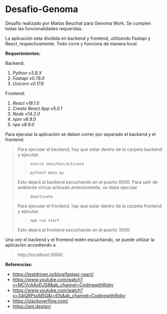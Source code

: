 # Desafio-Genoma

Desafío realizado por Matías Beuchat para Genoma Work. Se cumplen todas las funcionalidades requeridas.

La aplicación esta dividida en backend y frontend, utilizando Fastapi y React, respectivamente. Todo corre y funciona de manera local.


**Requerimientos:**

Backend:
1. *Python v3.8.X*
2. *Fastapi v0.78.0*
3. *Uvicorn v0.17.6*

Frontend:

1. *React v18.1.0*
2. *Create React App v5.0.1*
3. *Node v14.2.0*
4. *npm v8.9.0*
5. *npx v8.9.0*


Para ejecutar la aplicación se deben correr por separado el backend y el frontend:

>Para ejecutar el backend, hay que estar dentro de la carpeta backend y ejecutar.
>
>>`source venv/bin/activate`
>>
>>`python3 main.py`
>
>Esto dejará al backend escuchando en el puerto 8000. Para salir de ambiente virtual activado anteriormente, se debe ejecutar
>
>>`deactivate`
>
>


>Para ejecutar el frontend, hay que estar dentro de la carpeta frontend y ejecutar.
>
>>`npm run start`
>
>Esto dejará al frontend escuchando en el puerto 3000.

Una vez el backend y el frontend estén escuchando, se puede utilizar la aplicación accediendo a 
>http://localhost:3000/


**Referencias:**


- https://testdriven.io/blog/fastapi-react/
- https://www.youtube.com/watch?v=MCVcAAoDJS8&ab_channel=CodingwithRoby
- https://www.youtube.com/watch?v=34jQRPssM5Q&t=61s&ab_channel=CodingwithRoby
- https://stackoverflow.com/
- https://ant.design/